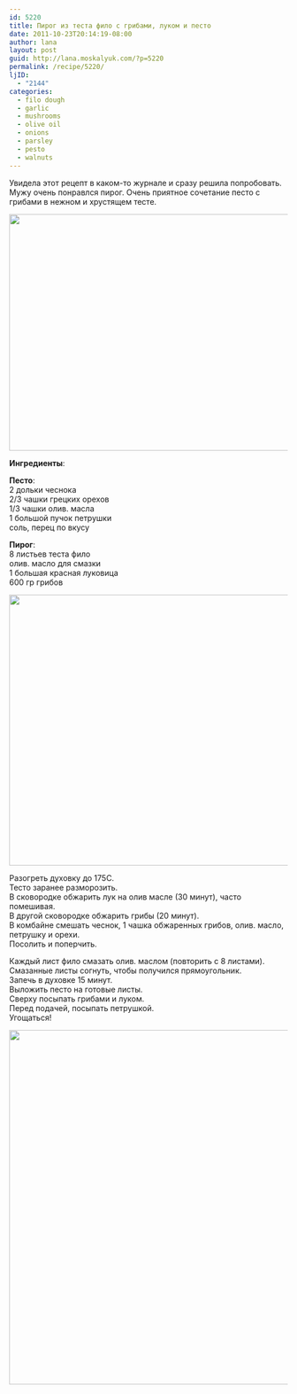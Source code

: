 ```yaml
---
id: 5220
title: Пирог из теста фило с грибами, луком и песто
date: 2011-10-23T20:14:19-08:00
author: lana
layout: post
guid: http://lana.moskalyuk.com/?p=5220
permalink: /recipe/5220/
ljID:
  - "2144"
categories:
  - filo dough
  - garlic
  - mushrooms
  - olive oil
  - onions
  - parsley
  - pesto
  - walnuts
---
```

Увидела этот рецепт в каком-то журнале и сразу решила попробовать. Мужу очень понравлся пирог. Очень приятное сочетание песто с грибами в нежном и хрустящем тесте.

<img loading="lazy" class="alignnone" title="mushroom walnut pesto tart" src="http://farm7.static.flickr.com/6039/6274744591_3e2a82ee49_z.jpg" alt="" width="640" height="427" /> 

**Ингредиенты**:

**Песто**:  
2 дольки чеснока  
2/3 чашки грецких орехов  
1/3 чашки олив. масла  
1 большой пучок петрушки  
соль, перец по вкусу

**Пирог**:  
8 листьев теста фило  
олив. масло для смазки  
1 большая красная луковица  
600 гр грибов

<img loading="lazy" class="alignnone" title="walnut mushrooms and pesto tart" src="http://farm7.static.flickr.com/6054/6274746429_3aa08b6b4f_z.jpg" alt="" width="640" height="489" /> 

Разогреть духовку до 175С.  
Тесто заранее разморозить.  
В сковородке обжарить лук на олив масле (30 минут), часто помешивая.  
В другой сковородке обжарить грибы (20 минут).  
В комбайне смешать чеснок, 1 чашка обжаренных грибов, олив. масло, петрушку и орехи.  
Посолить и поперчить.

Каждый лист фило смазать олив. маслом (повторить с 8 листами).  
Смазанные листы согнуть, чтобы получился прямоугольник.  
Запечь в духовке 15 минут.  
Выложить песто на готовые листы.  
Сверху посыпать грибами и луком.  
Перед подачей, посыпать петрушкой.  
Угощаться!

<img loading="lazy" class="alignnone" title="walnut mushrooms pesto tart" src="http://farm7.static.flickr.com/6094/6274745371_d6e3e6990f_z.jpg" alt="" width="565" height="640" />